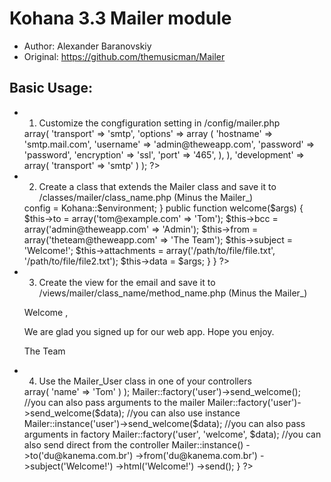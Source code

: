 Kohana 3.3 Mailer module
================================
* Author: Alexander Baranovskiy
* Original: https://github.com/themusicman/Mailer


Basic Usage:
-------------------------------
* 1. Customize the congfiguration setting in /config/mailer.php


    <?php
    return array
        (
        'production' => array(
            'transport' => 'smtp',
            'options' => array
                (
                'hostname' => 'smtp.mail.com',
                'username' => 'admin@theweapp.com',
                'password' => 'password',
                'encryption' => 'ssl',
                'port' => '465',
            ),
        ),
        'development' => array(
            'transport' => 'smtp'
        )
    );
    ?>



* 2. Create a class that extends the Mailer class and save it to /classes/mailer/class_name.php (Minus the Mailer_)


    <?php
    defined('SYSPATH') or die('No direct script access.');
    class Mailer_User extends Mailer
    {
        public function before()
        {
            // To set the config by environment
            $this->config = Kohana::$environment;
        }
        public function welcome($args)
        {
            $this->to = array('tom@example.com' => 'Tom');
            $this->bcc = array('admin@theweapp.com' => 'Admin');
            $this->from = array('theteam@theweapp.com' => 'The Team');
            $this->subject = 'Welcome!';
            $this->attachments = array('/path/to/file/file.txt', '/path/to/file/file2.txt');
            $this->data = $args;
        }
    }
    ?>



* 3. Create the view for the email and save it to /views/mailer/class_name/method_name.php (Minus the Mailer_)


    <p>Welcome <? = $user['name'];
        ?>,</p>
    <p>We are glad you signed up for our web app.  Hope you enjoy.</p>
    <p>The Team</p>



* 4. Use the Mailer_User class in one of your controllers


    <?php
    public function action_submit()
    {
        $data = array(
            'user' => array(
                'name' => 'Tom'
            )
        );
        Mailer::factory('user')->send_welcome();
        //you can also pass arguments to the mailer
        Mailer::factory('user')->send_welcome($data);
        //you can also use instance
        Mailer::instance('user')->send_welcome($data);
        //you can also pass arguments in factory
        Mailer::factory('user', 'welcome', $data);
        //you can also send direct from the controller
        Mailer::instance()
                ->to('du@kanema.com.br')
                ->from('du@kanema.com.br')
                ->subject('Welcome!')
                ->html('Welcome!')
                ->send();
    }
    ?>


